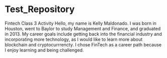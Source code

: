 # Test_Repository
Fintech Class 3 Activity
Hello, my name is Kelly Maldonado. I was born in Houston, went to Baylor to study Management and Finance, and graduated in 2013.
My career goals include getting back into the financial industry and incorporating more technology, as I would like to learn more about blockchain and cryptocurrrencty.
I chose FinTech as a career path because I enjoy learning and being challenged.